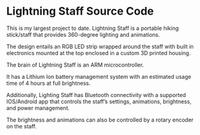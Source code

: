 # Lightning Staff Source Code

This is my largest project to date. Lightning Staff is a portable hiking stick/staff that provides 360-degree lighting and animations. 

The design entails an RGB LED strip wrapped around the staff with built in electronics mounted at the top enclosed in a custom 3D printed housing. 

The brain of Lightning Staff is an ARM microcontroller.

It has a Lithium Ion battery management system with an estimated usage time of 4 hours at full brightness. 

Additionally, Lighting Staff has Bluetooth connectivity with a supported IOS/Android app that controls the staff’s settings, animations, brightness, and power management. 

The brightness and animations can also be controlled by a rotary encoder on the staff.
